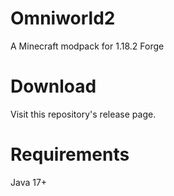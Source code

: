 # Omniworld2
 A Minecraft modpack for 1.18.2 Forge

# Download
 Visit this repository's release page.

# Requirements
 Java 17+
